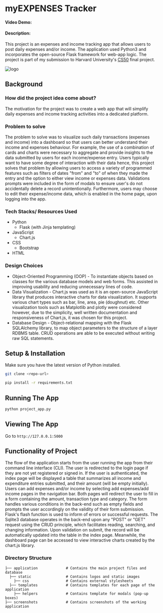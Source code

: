 # myEXPENSES Tracker
#### Video Demo:  <URL HERE>
#### Description:
This project is an expenses and income tracking app that allows users to post daily expenses and/or income.
The application used Python3 and incorporates the open-source Flask framework for web-app logic. The project is part of my submission to Harvard University's [CS50](https://www.edx.org/course/introduction-computer-science-harvardx-cs50x) final project. 
  
![logo](https://user-images.githubusercontent.com/86846386/145723112-935f9399-1a57-4fd0-8e76-67bcb41f6cd9.png)

## Background
### How did the project idea come about?
The motivation for the project was to create a web app that will simplify daily expenses and income tracking activities into a dedicated platform. 

### Problem to solve
The problem to solve was to visualize such daily transactions (expenses and income) into a dashboard so that users can better understand their income and expenses behaviour. For example, the use of a combination of cards and charts were necessary to aggregate and provide insights to the data submitted by users for each income/expense entry. Users typically want to have some degree of interaction with their data hence, this project solves that problem by allowing users to access a variety of programmed features such as filters of dates "from" and "to" of when they made the entry and the option to either view income or expenses data. Validations prompts were included in the form of modals to ensure user's do not accidentally delete a record unintentionally. Furthermore, users may choose to edit their expense/income data, which is enabled in the home page, upon logging into the app.

### Tech Stacks/ Resources Used
- Python
  - Flask (with Jinja templating)
- JavaScript
    - Chart.js
- CSS
  - Bootstrap
- HTML

### Design Choices
  - Object-Oriented Programming (OOP) - To instantiate objects based on classes for the various database models and web forms. This assisted in improving usability and reducing unnecessary lines of code.
  - Data Visualization - Chart.js was used as it is an open-source JavaScript library that produces interactive charts for data visualization. It supports various chart types such as bar, line, area, pie (doughnut) etc. Other visualization tools such as Matplotlib and plotly were considered however, due to the simplicity, well written documentation and responsiveness of Chart.js, it was chosen for this project.
 - Database Design - Object-relational mapping with the Flask SQLAlchemy library, to map object parameters to the structure of a layer RDBMS table. CRUD operations are able to be executed without writing raw SQL statements.

## Setup & Installation

Make sure you have the latest version of Python installed.

```bash
git clone <repo-url>
```

```bash
pip install -r requirements.txt
```

## Running The App

```bash
python project_app.py
```

## Viewing The App

Go to `http://127.0.0.1:5000`


## Functionality of Project
The flow of the application starts from the user running the app from their command line interface (CLI). The user is redirected to the login page if they are not yet registered or signed in. If the user is authenticated, the index page will be displayed a table that summarizes all income and expenditure entries submitted, and their amount (will be empty initially). Users can add expenses and/or income by selecting add expenses/add income pages in the navigation bar. Both pages will redirect the user to fill in a form containing the amount, transaction type and category. The form handles various conditions in the back-end such as empty fields and prompts the user accordingly on the validity of their form submission. Flask's flash function is used to inform of errors or successful requests. The Sqlite3 database operates in the back-end upon any "POST" or "GET" request using the CRUD principle, which facilitates reading, searching, and changing information. Upon validation on submit, the record will be automatically updated into the table in the index page. Meanwhile, the dashboard page can be accessed to view interactive charts created by the chart.js library.
  
### Directory Structure
```  
├── application             # Contains the main project files and database
  ├── static                # Contains logos and static images
    ├── css                 # Contains external stylesheets
  ├── templates             # Contains templates for each page of the application
    ├── helpers             # Contains template for modals (pop-up boxes)
├── screenshots             # Contains screenshots of the working application
```
  
